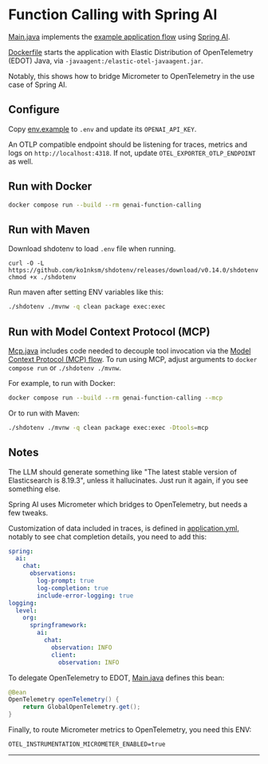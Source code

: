 # Function Calling with Spring AI

[Main.java](src/main/java/example/Main.java) implements the
[example application flow][flow] using [Spring AI][spring-ai].

[Dockerfile](Dockerfile) starts the application with Elastic Distribution
of OpenTelemetry (EDOT) Java, via `-javaagent:/elastic-otel-javaagent.jar`.

Notably, this shows how to bridge Micrometer to OpenTelemetry in the use case
of Spring AI.

## Configure

Copy [env.example](env.example) to `.env` and update its `OPENAI_API_KEY`.

An OTLP compatible endpoint should be listening for traces, metrics and logs on
`http://localhost:4318`. If not, update `OTEL_EXPORTER_OTLP_ENDPOINT` as well.

## Run with Docker

```bash
docker compose run --build --rm genai-function-calling
```

## Run with Maven

Download shdotenv to load `.env` file when running.

```
curl -O -L https://github.com/ko1nksm/shdotenv/releases/download/v0.14.0/shdotenv
chmod +x ./shdotenv
```

Run maven after setting ENV variables like this:
```bash
./shdotenv ./mvnw -q clean package exec:exec
```

## Run with Model Context Protocol (MCP)

[Mcp.java](src/main/java/example/Mcp.java) includes code needed to decouple
tool invocation via the [Model Context Protocol (MCP) flow][flow-mcp]. To run
using MCP, adjust arguments to `docker compose run` or `./shdotenv ./mvnw`.

For example, to run with Docker:
```bash
docker compose run --build --rm genai-function-calling --mcp
```

Or to run with Maven:
```bash
./shdotenv ./mvnw -q clean package exec:exec -Dtools=mcp
```

## Notes

The LLM should generate something like "The latest stable version of
Elasticsearch is 8.19.3", unless it hallucinates. Just run it again, if you
see something else.

Spring AI uses Micrometer which bridges to OpenTelemetry, but needs a few
tweaks.

Customization of data included in traces, is defined in
[application.yml](src/main/resources/application.yml), notably to see chat
completion details, you need to add this:
```yml
spring:
  ai:
    chat:
      observations:
        log-prompt: true
        log-completion: true
        include-error-logging: true
logging:
  level:
    org:
      springframework:
        ai:
          chat:
            observation: INFO
            client:
              observation: INFO
```

To delegate OpenTelemetry to EDOT, [Main.java](src/main/java/example/Main.java)
defines this bean:
```java
@Bean
OpenTelemetry openTelemetry() {
    return GlobalOpenTelemetry.get();
}
```

Finally, to route Micrometer metrics to OpenTelemetry, you need this ENV:
```
OTEL_INSTRUMENTATION_MICROMETER_ENABLED=true
```

---
[flow]: ../README.md#example-application-flow
[spring-ai]: https://github.com/spring-projects/spring-ai/
[flow-mcp]: ../README.md#model-context-protocol-flow
